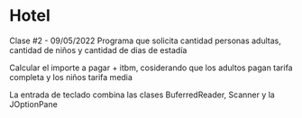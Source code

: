 # Hotel

Clase #2 - 09/05/2022
Programa que solicita cantidad personas adultas, cantidad de niños y cantidad de dias de estadía

Calcular el importe a pagar + itbm, cosiderando que los adultos pagan tarifa
completa y los niños tarifa media

La entrada de teclado combina las clases BuferredReader, Scanner y la JOptionPane
